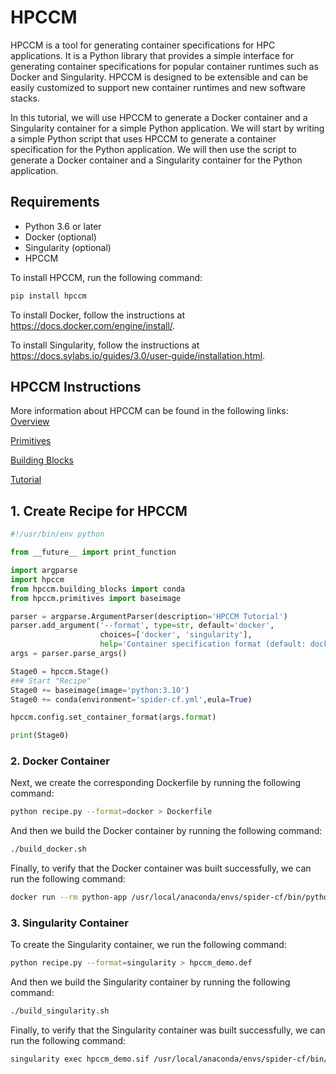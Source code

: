 # HPCCM
HPCCM is a tool for generating container specifications for HPC applications. It is a Python library that provides a simple interface for generating container specifications for popular container runtimes such as Docker and Singularity. HPCCM is designed to be extensible and can be easily customized to support new container runtimes and new software stacks.

In this tutorial, we will use HPCCM to generate a Docker container and a Singularity container for a simple Python application. We will start by writing a simple Python script that uses HPCCM to generate a container specification for the Python application. We will then use the script to generate a Docker container and a Singularity container for the Python application.


## Requirements

- Python 3.6 or later
- Docker (optional)
- Singularity (optional)
- HPCCM

To install HPCCM, run the following command:
```bash
pip install hpccm
```

To install Docker, follow the instructions at https://docs.docker.com/engine/install/.

To install Singularity, follow the instructions at https://docs.sylabs.io/guides/3.0/user-guide/installation.html.


## HPCCM Instructions

More information about HPCCM can be found in the following links:
[Overview](https://github.com/NVIDIA/hpc-container-maker/tree/master/docs)

[Primitives](https://github.com/NVIDIA/hpc-container-maker/blob/master/docs/primitives.md)

[Building Blocks](https://github.com/NVIDIA/hpc-container-maker/blob/master/docs/building_blocks.md)

[Tutorial](https://github.com/NVIDIA/hpc-container-maker/blob/master/docs/tutorial.md)


## 1. Create Recipe for HPCCM

```python
#!/usr/bin/env python

from __future__ import print_function

import argparse
import hpccm
from hpccm.building_blocks import conda
from hpccm.primitives import baseimage

parser = argparse.ArgumentParser(description='HPCCM Tutorial')
parser.add_argument('--format', type=str, default='docker',
                    choices=['docker', 'singularity'],
                    help='Container specification format (default: docker)')
args = parser.parse_args()

Stage0 = hpccm.Stage()
### Start "Recipe"
Stage0 += baseimage(image='python:3.10')
Stage0 += conda(environment='spider-cf.yml',eula=True)

hpccm.config.set_container_format(args.format)

print(Stage0)
```

### 2. Docker Container

Next, we create the corresponding Dockerfile by running the following command:
```bash
python recipe.py --format=docker > Dockerfile
```
And then we build the Docker container by running the following command:
```bash
./build_docker.sh
```
Finally, to verify that the Docker container was built successfully, we can run the following command:
```bash
docker run --rm python-app /usr/local/anaconda/envs/spider-cf/bin/python 
```

### 3. Singularity Container
To create the Singularity container, we run the following command:
```bash
python recipe.py --format=singularity > hpccm_demo.def
```
And then we build the Singularity container by running the following command:
```bash
./build_singularity.sh
```
Finally, to verify that the Singularity container was built successfully, we can run the following command:
```bash
singularity exec hpccm_demo.sif /usr/local/anaconda/envs/spider-cf/bin/python
```